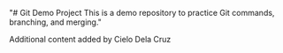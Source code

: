 "# Git Demo Project This is a demo repository to practice Git commands, branching, and merging." 

Additional content added by Cielo Dela Cruz
